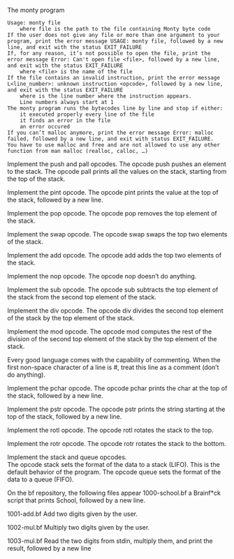 The monty program

    Usage: monty file
        where file is the path to the file containing Monty byte code
    If the user does not give any file or more than one argument to your program, print the error message USAGE: monty file, followed by a new line, and exit with the status EXIT_FAILURE
    If, for any reason, it’s not possible to open the file, print the error message Error: Can't open file <file>, followed by a new line, and exit with the status EXIT_FAILURE
        where <file> is the name of the file
    If the file contains an invalid instruction, print the error message L<line_number>: unknown instruction <opcode>, followed by a new line, and exit with the status EXIT_FAILURE
        where is the line number where the instruction appears.
        Line numbers always start at 1
    The monty program runs the bytecodes line by line and stop if either:
        it executed properly every line of the file
        it finds an error in the file
        an error occured
    If you can’t malloc anymore, print the error message Error: malloc failed, followed by a new line, and exit with status EXIT_FAILURE.
    You have to use malloc and free and are not allowed to use any other function from man malloc (realloc, calloc, …)




Implement the push and pall opcodes.
The opcode push pushes an element to the stack.
The opcode pall prints all the values on the stack, starting from the top of the stack.




Implement the pint opcode.			The opcode pint prints the value at the top of the stack, followed by a new line.



Implement the pop opcode.			The opcode pop removes the top element of the stack.



Implement the swap opcode.			The opcode swap swaps the top two elements of the stack.



Implement the add opcode.			The opcode add adds the top two elements of the stack.



Implement the nop opcode.			The opcode nop doesn’t do anything.



Implement the sub opcode.			The opcode sub subtracts the top element of the stack from the second top element of the stack.



Implement the div opcode.			The opcode div divides the second top element of the stack by the top element of the stack.



Implement the mod opcode.			The opcode mod computes the rest of the division of the second top element of the stack by the top element of the stack.



Every good language comes with the capability of commenting. When the first non-space character of a line is #, treat this line as a comment (don’t do anything).



Implement the pchar opcode.			The opcode pchar prints the char at the top of the stack, followed by a new line.



Implement the pstr opcode.			The opcode pstr prints the string starting at the top of the stack, followed by a new line.



Implement the rotl opcode.			The opcode rotl rotates the stack to the top.



Implement the rotr opcode.			The opcode rotr rotates the stack to the bottom.



Implement the stack and queue opcodes.	
The opcode stack sets the format of the data to a stack (LIFO). This is the default behavior of the program.
The opcode queue sets the format of the data to a queue (FIFO).



On the bf repository, the following files appear
1000-school.bf					a Brainf*ck script that prints School, followed by a new line.



1001-add.bf						Add two digits given by the user.



1002-mul.bf						Multiply two digits given by the user.



1003-mul.bf						Read the two digits from stdin, multiply them, and print the result, followed by a new line



